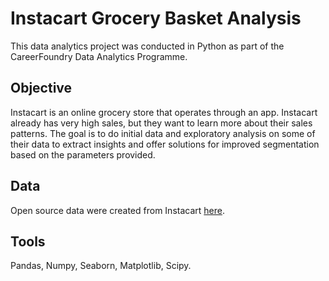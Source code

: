 # Instacart Grocery Basket Analysis

This data analytics project was conducted in Python as part of the CareerFoundry Data Analytics Programme.
## Objective
Instacart is an online grocery store that operates through an app. Instacart already has very high sales, but they want to learn more about their sales patterns.
The goal is to do initial data and exploratory analysis on some of their data to extract insights and offer solutions for improved segmentation based on the parameters provided.
## Data
Open source data were created from Instacart [here](https://www.instacart.com/datasets/grocery-shopping-2017).
## Tools
Pandas, Numpy, Seaborn, Matplotlib, Scipy.
